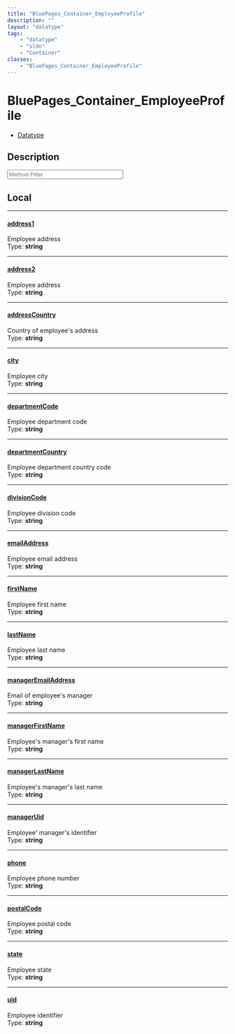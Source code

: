 ```yaml
---
title: "BluePages_Container_EmployeeProfile"
description: ""
layout: "datatype"
tags:
    - "datatype"
    - "sldn"
    - "Container"
classes:
    - "BluePages_Container_EmployeeProfile"
---
```


# BluePages_Container_EmployeeProfile
<div id='service-datatype'>
    <ul id='sldn-reference-tabs'>
        <li id='datatype'> <a href='/reference/datatypes/BluePages_Container_EmployeeProfile' >Datatype</a></li>
    </ul>
</div>

## Description 






<!-- Service Filer BEGIN -->
<div class="view-filters">
        <div class="clearfix">
            <div class="search-input-box">
                <input placeholder="Method Filter" onkeyup="titleSearch(inputId='prop-input', divId='properties', elementClass='prop-row')" 
                    type="text" id="prop-input" value="" size="30" maxlength="128" class="form-text">
            </div>
        </div>
</div>
<!-- Service Filer END -->

<div id="properties" class="content">
<div id="localProperties" class="prop-content" >

## Local
-----
[address1]: #address1
#### [address1]
Employee address   
<span class="type-label">Type: </span>**string**

-----
[address2]: #address2
#### [address2]
Employee address   
<span class="type-label">Type: </span>**string**

-----
[addressCountry]: #addresscountry
#### [addressCountry]
Country of employee's address   
<span class="type-label">Type: </span>**string**

-----
[city]: #city
#### [city]
Employee city   
<span class="type-label">Type: </span>**string**

-----
[departmentCode]: #departmentcode
#### [departmentCode]
Employee department code   
<span class="type-label">Type: </span>**string**

-----
[departmentCountry]: #departmentcountry
#### [departmentCountry]
Employee department country code   
<span class="type-label">Type: </span>**string**

-----
[divisionCode]: #divisioncode
#### [divisionCode]
Employee division code   
<span class="type-label">Type: </span>**string**

-----
[emailAddress]: #emailaddress
#### [emailAddress]
Employee email address   
<span class="type-label">Type: </span>**string**

-----
[firstName]: #firstname
#### [firstName]
Employee first name   
<span class="type-label">Type: </span>**string**

-----
[lastName]: #lastname
#### [lastName]
Employee last name   
<span class="type-label">Type: </span>**string**

-----
[managerEmailAddress]: #manageremailaddress
#### [managerEmailAddress]
Email of employee's manager   
<span class="type-label">Type: </span>**string**

-----
[managerFirstName]: #managerfirstname
#### [managerFirstName]
Employee's manager's first name   
<span class="type-label">Type: </span>**string**

-----
[managerLastName]: #managerlastname
#### [managerLastName]
Employee's manager's last name   
<span class="type-label">Type: </span>**string**

-----
[managerUid]: #manageruid
#### [managerUid]
Employee' manager's identifier   
<span class="type-label">Type: </span>**string**

-----
[phone]: #phone
#### [phone]
Employee phone number   
<span class="type-label">Type: </span>**string**

-----
[postalCode]: #postalcode
#### [postalCode]
Employee postal code   
<span class="type-label">Type: </span>**string**

-----
[state]: #state
#### [state]
Employee state   
<span class="type-label">Type: </span>**string**

-----
[uid]: #uid
#### [uid]
Employee identifier   
<span class="type-label">Type: </span>**string**

</div>
<!-- LOCAL PROPERTY END -->

</div>


